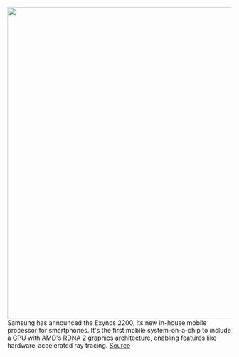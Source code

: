 <img src='https://cdn.vox-cdn.com/thumbor/6niS3aRq-b15b5h3BasXYsBzUtM=/0x0:1450x900/1200x800/filters:focal(609x334:841x566)/cdn.vox-cdn.com/uploads/chorus_image/image/70402000/exynos.0.jpg' width='700px' /><br/>
Samsung has announced the Exynos 2200, its new in-house mobile processor for smartphones. It's the first mobile system-on-a-chip to include a GPU with AMD's RDNA 2 graphics architecture, enabling features like hardware-accelerated ray tracing.
<a href='https://www.theverge.com/2022/1/17/22888966/samsung-exynos-2200-soc-chip-announced-amd-gpu-rdna-2'> Source <a/>